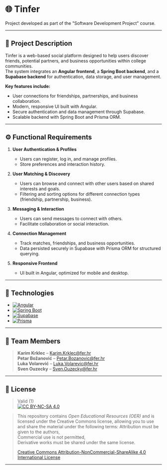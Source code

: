 # 🌐 Tinfer  
Project developed as part of the "Software Development Project" course.

---

## 📖 Project Description  
Tinfer is a web-based social platform designed to help users discover friends, potential partners, and business opportunities within college communities.  
The system integrates an **Angular frontend**, a **Spring Boot backend**, and a **Supabase backend** for authentication, data storage, and user management.

**Key features include:**
- User connections for friendships, partnerships, and business collaboration.  
- Modern, responsive UI built with Angular.  
- Secure authentication and data management through Supabase.  
- Scalable backend with Spring Boot and Prisma ORM.

---

## ⚙️ Functional Requirements  
1. **User Authentication & Profiles**  
   - Users can register, log in, and manage profiles.  
   - Store preferences and interaction history.  

2. **User Matching & Discovery**  
   - Users can browse and connect with other users based on shared interests and goals.  
   - Filtering and sorting options for different connection types (friendship, partnership, business).  

3. **Messaging & Interaction**  
   - Users can send messages to connect with others.  
   - Facilitate collaboration or social interaction.  

4. **Connection Management**  
   - Track matches, friendships, and business opportunities.  
   - Data persisted securely in Supabase with Prisma ORM for structured querying.  

5. **Responsive Frontend**  
   - UI built in Angular, optimized for mobile and desktop.

---

## 🧰 Technologies  
* [![Angular][Angular]][Angular-url]  
* [![Spring Boot][SpringBoot]][SpringBoot-url]  
* [![Supabase][Supabase]][Supabase-url]  
* [![Prisma][Prisma]][Prisma-url]  

---

## 👥 Team Members  
> **Karim Krklec** – Karim.Krklec@fer.hr  
> **Petar Božanović** – Petar.Bozanovic@fer.hr  
> **Luka Volarević** – Luka.Volarevic@fer.hr  
> **Sven Ouzecky** – Sven.Ouzecky@fer.hr  

---

## 📝 License  
> Valid (1)  
> [![CC BY-NC-SA 4.0][cc-by-nc-sa-shield]][cc-by-nc-sa]  

> This repository contains *Open Educational Resources (OER)* and is licensed under the Creative Commons license, allowing you to use and share the material under the following terms:
> Attribution must be given to the authors,  
> Commercial use is not permitted,  
> Derivative works must be shared under the same license.  
>  
> [Creative Commons Attribution-NonCommercial-ShareAlike 4.0 International License][cc-by-nc-sa]

---

[Angular]: https://img.shields.io/badge/Angular-DD0031?style=for-the-badge&logo=angular&logoColor=white
[Angular-url]: https://angular.io/
[SpringBoot]: https://img.shields.io/badge/Spring_Boot-6DB33F?style=for-the-badge&logo=spring-boot&logoColor=white
[SpringBoot-url]: https://spring.io/projects/spring-boot
[Supabase]: https://img.shields.io/badge/Supabase-3ECF8E?style=for-the-badge&logo=supabase&logoColor=white
[Supabase-url]: https://supabase.com/
[Prisma]: https://img.shields.io/badge/Prisma-2D3748?style=for-the-badge&logo=prisma&logoColor=white
[Prisma-url]: https://www.prisma.io/
[cc-by-nc-sa]: http://creativecommons.org/licenses/by-nc-sa/4.0/  
[cc-by-nc-sa-shield]: https://licensebuttons.net/l/by-nc-sa/4.0/80x15.png
